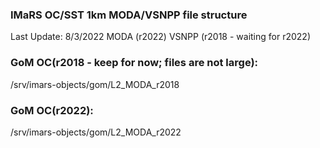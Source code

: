 ### IMaRS OC/SST 1km MODA/VSNPP file structure

Last Update: 8/3/2022
MODA (r2022)
VSNPP (r2018 - waiting for r2022)

### GoM OC(r2018 - keep for now; files are not large):
/srv/imars-objects/gom/L2_MODA_r2018


### GoM OC(r2022):
/srv/imars-objects/gom/L2_MODA_r2022

